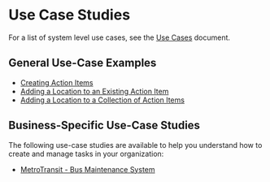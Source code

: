 # Use Case Studies

For a list of system level use cases, see the [Use Cases](../use-cases.md) document.

## General Use-Case Examples

* [Creating Action Items](./create-actionitem.md)
* [Adding a Location to an Existing Action Item](./add-location-to-actionitem.md)
* [Adding a Location to a Collection of Action Items](./add-location-to-tag.md)

## Business-Specific Use-Case Studies

The following use-case studies are available to help you understand how to create and manage tasks in your organization:

* [MetroTransit - Bus Maintenance System](./MetroTransit/README.md)

